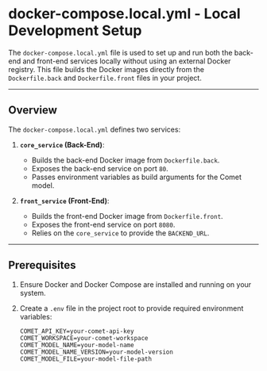 # docker-compose.local.yml - Local Development Setup

The `docker-compose.local.yml` file is used to set up and run both the back-end and front-end services locally without using an external Docker registry. This file builds the Docker images directly from the `Dockerfile.back` and `Dockerfile.front` files in your project.

---

## Overview

The `docker-compose.local.yml` defines two services:

1. **`core_service` (Back-End)**:
   - Builds the back-end Docker image from `Dockerfile.back`.
   - Exposes the back-end service on port `80`.
   - Passes environment variables as build arguments for the Comet model.

2. **`front_service` (Front-End)**:
   - Builds the front-end Docker image from `Dockerfile.front`.
   - Exposes the front-end service on port `8080`.
   - Relies on the `core_service` to provide the `BACKEND_URL`.

---

## Prerequisites

1. Ensure Docker and Docker Compose are installed and running on your system.
2. Create a `.env` file in the project root to provide required environment variables:

   ```dotenv
   COMET_API_KEY=your-comet-api-key
   COMET_WORKSPACE=your-comet-workspace
   COMET_MODEL_NAME=your-model-name
   COMET_MODEL_NAME_VERSION=your-model-version
   COMET_MODEL_FILE=your-model-file-path
   ```

